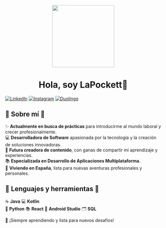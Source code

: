 <div align="center">
<img src="https://media1.giphy.com/media/v1.Y2lkPTc5MGI3NjExeWRyNWEzb2YwNjB6cnFpNjFlNDliZ3FqNzh3dDJ2aHFuNmdlYjFpdyZlcD12MV9pbnRlcm5hbF9naWZfYnlfaWQmY3Q9cw/1NYkJ0wTvncdXV5dN5/giphy.webp" width="200">
<h1 align="center">Hola, soy LaPockett👋</h1>
</div>

[![LinkedIn](https://img.shields.io/badge/linkedin-%230077B5.svg?style=for-the-badge&logo=linkedin&logoColor=white)](https://www.linkedin.com/in/agnesdianacarbajal/)
[![Instagram](https://img.shields.io/badge/Instagram-%23E4405F.svg?style=for-the-badge&logo=Instagram&logoColor=white)](https://www.instagram.com/lapockett/)
[![Duolingo](https://img.shields.io/badge/Duolingo-%234DC730.svg?style=for-the-badge&logo=Duolingo&logoColor=white)](https://es.duolingo.com/profile/LaPockett)



## 🌟 Sobre mí 🌟  

✨ **Actualmente en busca de prácticas** para introducirme al mundo laboral y crecer profesionalmente.  
💻 **Desarrolladora de Software** apasionada por la tecnología y la creación de soluciones innovadoras.  
🎥 **Futura creadora de contenido**, con ganas de compartir mi aprendizaje y experiencias.  
📚 **Especializada en Desarrollo de Aplicaciones Multiplataforma**.  
🏡 **Viviendo en España**, lista para nuevas aventuras profesionales y personales.  

## 🌟 Lenguajes y herramientas 🌟  

☕ **Java** 
💻 **Kotlin**  
🐍 **Python**
📚 **React**
👾 **Android Studio**
🗂️ **SQL**

🚀 ¡Siempre aprendiendo y lista para nuevos desafíos!

